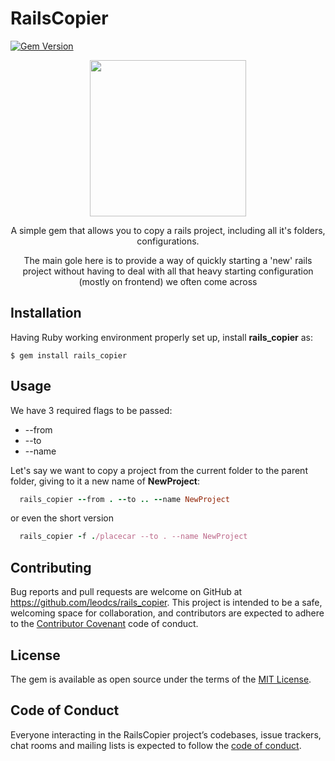 # RailsCopier

[![Gem Version](https://badge.fury.io/rb/rails_copier.svg)](https://badge.fury.io/rb/rails_copier)

<div align="center">
  
  <img src="https://pbs.twimg.com/profile_images/1123677732/logo_avatar_large.png" height="250" width="250">

  <p>A simple gem that allows you to copy a rails project, including all it's folders, configurations.</p>

  <p>The main gole here is to provide a way of quickly starting a 'new' rails project without having to deal with all that heavy starting configuration (mostly on frontend) we often come across</p> 

</div>

## Installation

Having Ruby working environment properly set up, install <b>rails_copier</b> as:

    $ gem install rails_copier

## Usage

We have 3 required flags to be passed:
  <ul>
    <li> --from
    <li> --to
    <li> --name
  </ul>

Let's say we want to copy a project from the current folder to the parent folder, giving to it a new name of <b>NewProject</b>:
 
```ruby 
  rails_copier --from . --to .. --name NewProject
```

or even the short version

```ruby 
  rails_copier -f ./placecar --to . --name NewProject
```

## Contributing

Bug reports and pull requests are welcome on GitHub at https://github.com/leodcs/rails_copier. This project is intended to be a safe, welcoming space for collaboration, and contributors are expected to adhere to the [Contributor Covenant](http://contributor-covenant.org) code of conduct.

## License

The gem is available as open source under the terms of the [MIT License](https://opensource.org/licenses/MIT).

## Code of Conduct

Everyone interacting in the RailsCopier project’s codebases, issue trackers, chat rooms and mailing lists is expected to follow the [code of conduct](https://github.com/[USERNAME]/rails_copier/blob/master/CODE_OF_CONDUCT.md).
